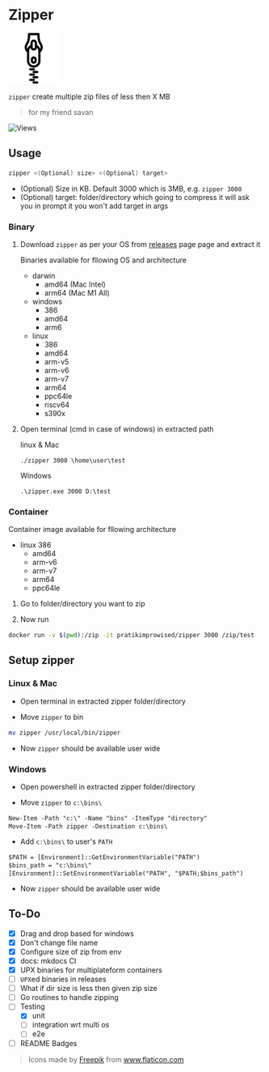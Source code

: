 # Zipper

<img src="docs/zipper.png" alt="zipper logo" width="100" height="100"/>

`zipper` create multiple zip files of less then X MB

> for my friend savan

![Views](https://dynamic-badges.maxalpha.repl.co/views?id=pratikbalar.zipper&style=for-the-badge&color=black)

## Usage

```bash
zipper <(Optional) size> <(Optional) target>
```

- (Optional) Size in KB. Default 3000 which is 3MB, e.g. `zipper 3000`
- (Optional) target: folder/directory which going to compress it will ask you in
prompt it you won't add target in args

### Binary

1. Download `zipper` as per your OS from [releases](https://github.com/pratikbalar/zipper/releases) page
page and extract it

    Binaries available for fllowing OS and architecture

    - darwin
        - amd64 (Mac Intel)
        - arm64 (Mac M1 All)
    - windows
        - 386
        - amd64
        - arm6
    - linux
        - 386
        - amd64
        - arm-v5
        - arm-v6
        - arm-v7
        - arm64
        - ppc64le
        - riscv64
        - s390x

2. Open terminal (cmd in case of windows) in extracted path

    linux & Mac

    ```
    ./zipper 3000 \home\user\test
    ```

    Windows

    ```
    .\zipper.exe 3000 D:\test
    ```

### Container

Container image available for fllowing architecture

- linux 386
	- amd64
	- arm-v6
	- arm-v7
	- arm64
	- ppc64le


1. Go to folder/directory you want to zip

2. Now run

```bash
docker run -v $(pwd):/zip -it pratikimprowised/zipper 3000 /zip/test
```

## Setup zipper

### Linux & Mac

- Open terminal in extracted zipper folder/directory

- Move `zipper` to bin

```bash
mv zipper /usr/local/bin/zipper
```

- Now `zipper` should be available user wide

### Windows

- Open powershell in extracted zipper folder/directory

- Move `zipper` to `c:\bins\`

```
New-Item -Path "c:\" -Name "bins" -ItemType "directory"
Move-Item -Path zipper -Destination c:\bins\
```

- Add `c:\bins\` to user's `PATH`

```
$PATH = [Environment]::GetEnvironmentVariable("PATH")
$bins_path = "c:\bins\"
[Environment]::SetEnvironmentVariable("PATH", "$PATH;$bins_path")
```

- Now `zipper` should be available user wide

## To-Do

- [x] Drag and drop based for windows
- [x] Don't change file name
- [x] Configure size of zip from env
- [x] docs: mkdocs CI
- [x] UPX binaries for multiplateform containers
- [ ] `UPX`ed binaries in releases
- [ ] What if dir size is less then given zip size
- [ ] Go routines to handle zipping
- [ ] Testing
  - [x] unit
  - [ ] integration wrt multi os
  - [ ] e2e
- [ ] README Badges

> <div>Icons made by <a href="https://www.freepik.com" title="Freepik">Freepik</a> from <a href="https://www.flaticon.com/" title="Flaticon">www.flaticon.com</a></div>
